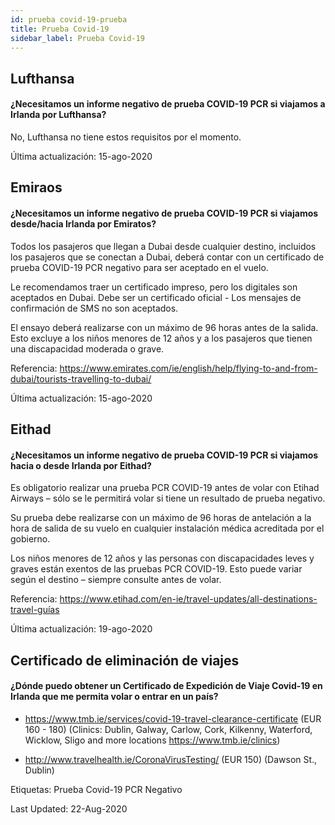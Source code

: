 ```yaml
---
id: prueba covid-19-prueba
title: Prueba Covid-19
sidebar_label: Prueba Covid-19
---
```



## Lufthansa

#### **¿Necesitamos un informe negativo de prueba COVID-19 PCR si viajamos a Irlanda por Lufthansa?**

No, Lufthansa no tiene estos requisitos por el momento.

Última actualización: 15-ago-2020

## Emiraos

#### **¿Necesitamos un informe negativo de prueba COVID-19 PCR si viajamos desde/hacia Irlanda por Emiratos?**

Todos los pasajeros que llegan a Dubai desde cualquier destino, incluidos los pasajeros que se conectan a Dubai, deberá contar con un certificado de prueba COVID-19 PCR negativo para ser aceptado en el vuelo.

Le recomendamos traer un certificado impreso, pero los digitales son aceptados en Dubai. Debe ser un certificado oficial - Los mensajes de confirmación de SMS no son aceptados.

El ensayo deberá realizarse con un máximo de 96 horas antes de la salida. Esto excluye a los niños menores de 12 años y a los pasajeros que tienen una discapacidad moderada o grave.


Referencia: https://www.emirates.com/ie/english/help/flying-to-and-from-dubai/tourists-travelling-to-dubai/

Última actualización: 15-ago-2020

## Eithad

#### **¿Necesitamos un informe negativo de prueba COVID-19 PCR si viajamos hacia o desde Irlanda por Eithad?**

Es obligatorio realizar una prueba PCR COVID-19 antes de volar con Etihad Airways – sólo se le permitirá volar si tiene un resultado de prueba negativo.

Su prueba debe realizarse con un máximo de 96 horas de antelación a la hora de salida de su vuelo en cualquier instalación médica acreditada por el gobierno.

Los niños menores de 12 años y las personas con discapacidades leves y graves están exentos de las pruebas PCR COVID-19. Esto puede variar según el destino – siempre consulte antes de volar.

Referencia: https://www.etihad.com/en-ie/travel-updates/all-destinations-travel-guías

Última actualización: 19-ago-2020

## Certificado de eliminación de viajes

#### ¿Dónde puedo obtener un Certificado de Expedición de Viaje Covid-19 en Irlanda que me permita volar o entrar en un país?

* https://www.tmb.ie/services/covid-19-travel-clearance-certificate (EUR 160 - 180) (Clinics: Dublin, Galway, Carlow, Cork, Kilkenny, Waterford, Wicklow, Sligo and more locations https://www.tmb.ie/clinics)

* http://www.travelhealth.ie/CoronaVirusTesting/ (EUR 150) (Dawson St., Dublin)

Etiquetas: Prueba Covid-19 PCR Negativo

Last Updated: 22-Aug-2020
